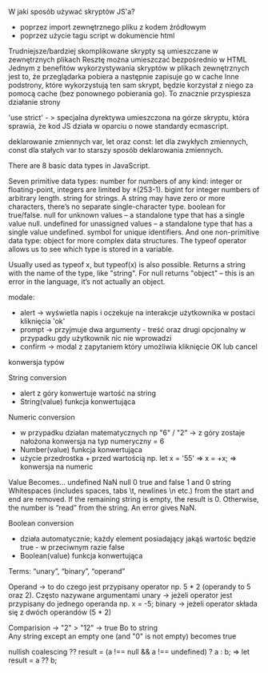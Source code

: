 W jaki sposób używać skryptów JS'a? 
- poprzez import zewnętrznego pliku z kodem źródłowym 
- poprzez użycie tagu script w dokumencie html

Trudniejsze/bardziej skomplikowane skrypty są umieszczane w zewnętrznych plikach 
Resztę można umieszczać bezpośrednio w HTML
Jednym z benefitów wykorzystywania skryptów w plikach zewnętrznych jest to, że przeglądarka pobiera a następnie zapisuje go w cache 
Inne podstrony, które wykorzystują ten sam skrypt, będzie korzystał z niego za pomocą cache (bez ponownego pobierania go). To znacznie przyspiesza działanie strony

'use strict' - > specjalna dyrektywa umieszczona na górze skryptu, która sprawia, że kod JS działa w oparciu o nowe standardy ecmascript.


deklarowanie zmiennych var, let oraz const: 
let dla zwykłych zmiennych, const dla stałych 
var to starszy sposób deklarowania zmiennych.

There are 8 basic data types in JavaScript.

Seven primitive data types:
number for numbers of any kind: integer or floating-point, integers are limited by ±(253-1).
bigint for integer numbers of arbitrary length.
string for strings. A string may have zero or more characters, there’s no separate single-character type.
boolean for true/false.
null for unknown values – a standalone type that has a single value null.
undefined for unassigned values – a standalone type that has a single value undefined.
symbol for unique identifiers.
And one non-primitive data type:
object for more complex data structures.
The typeof operator allows us to see which type is stored in a variable.

Usually used as typeof x, but typeof(x) is also possible.
Returns a string with the name of the type, like "string".
For null returns "object" – this is an error in the language, it’s not actually an object.

modale: 
- alert -> wyświetla napis i oczekuje na interakcje użytkownika w postaci kliknięcia 'ok' 
- prompt -> przyjmuje dwa argumenty - treść oraz drugi opcjonalny w przypadku gdy użytkownik nic nie wprowadzi
- confirm -> modal z zapytaniem który umożliwia kliknięcie OK lub cancel 

konwersja typów 

String conversion 
- alert z góry konwertuje wartość na string 
- String(value) funkcja konwertująca 

Numeric conversion 
- w przypadku działan matematycznych np "6" / "2" -> z góry zostaje nałożona konwersja na typ numeryczny = 6 
- Number(value) funkcja konwertująca
- użycie przedrostka + przed wartością np. let x = '55' => x = +x; => konwersja na numeric

Value	Becomes…
undefined	NaN
null	0
true and false	1 and 0
string	Whitespaces (includes spaces, tabs \t, newlines \n etc.) from the start and end are removed. If the remaining string is empty, the result is 0. Otherwise, the number is “read” from the string. An error gives NaN.

Boolean conversion 
- działa automatycznie; każdy element posiadający jakąś wartośc będzie true - w przeciwnym razie false 
- Boolean(value) funkcja konwertująca


Terms: “unary”, “binary”, “operand”

Operand -> to do czego jest przypisany operator np. 5 * 2 (operandy to 5 oraz 2). Często nazywane argumentami 
unary -> jeżeli operator jest przypisany do jednego operanda np. x = -5; 
binary -> jeżeli operator składa się z dwóch operandów (5 * 2)


Comparision -> "2" > "12" → true
Bo to string
\
Any string except an empty one (and "0" is not empty) becomes true

nullish coalescing ?? 
result = (a !== null && a !== undefined) ? a : b; => let result = a ?? b;